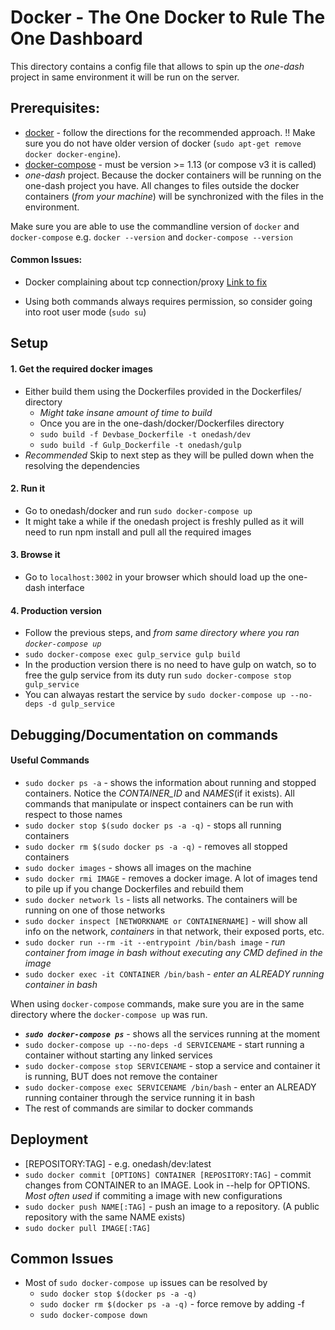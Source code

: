 # Docker - The One Docker to Rule The One Dashboard

This directory contains a config file that allows to spin up the _one-dash_ project in same environment it will be run on the server.

## Prerequisites:
- [docker](https://docs.docker.com/engine/installation/linux/ubuntu/) - follow the directions for the recommended approach. !! Make sure you do not have older version of docker (`sudo apt-get remove docker docker-engine`).
- [docker-compose](https://docs.docker.com/compose/install/) - must be version >= 1.13 (or compose v3 it is called)
- *one-dash* project. Because the docker containers will be running on the one-dash project you have. All changes to files outside the docker containers (*from your machine*) will be synchronized with the files in the environment.

Make sure you are able to use the commandline version of `docker` and `docker-compose`
e.g. `docker --version` and `docker-compose --version`

#### Common Issues:
- Docker complaining about tcp connection/proxy [Link to fix](https://docs.docker.com/engine/admin/systemd/#httphttps-proxy)

- Using both commands always requires permission, so consider going into root user mode (`sudo su`)

## Setup

#### 1. Get the required docker images
- Either build them using the Dockerfiles provided in the Dockerfiles/ directory
    - *Might take insane amount of time to build*
    - Once you are in the one-dash/docker/Dockerfiles directory
    - `sudo build -f Devbase_Dockerfile -t onedash/dev`
    - `sudo build -f Gulp_Dockerfile -t onedash/gulp`
- *Recommended* Skip to next step as they will be pulled down when the resolving the dependencies

#### 2. Run it
- Go to onedash/docker and run `sudo docker-compose up`
- It might take a while if the onedash project is freshly pulled as it will need to run npm install and pull all the required images

#### 3. Browse it
- Go to `localhost:3002` in your browser which should load up the one-dash interface

#### 4. Production version
- Follow the previous steps, and *from same directory where you ran `docker-compose up`*
- `sudo docker-compose exec gulp_service gulp build`
- In the production version there is no need to have gulp on watch, so to free the gulp service from its duty run `sudo docker-compose stop gulp_service`
- You can alwayas restart the service by `sudo docker-compose up --no-deps -d gulp_service`


## Debugging/Documentation on commands

#### Useful Commands
- `sudo docker ps -a`    - shows the information about running and stopped containers. Notice the *CONTAINER_ID* and *NAMES*(if it exists). All commands that manipulate or inspect containers can be run with respect to those names
- `sudo docker stop $(sudo docker ps -a -q)`     - stops all running containers
- `sudo docker rm $(sudo docker ps -a -q)`   - removes all stopped containers
- `sudo docker images`   - shows all images on the machine
- `sudo docker rmi IMAGE`    - removes a docker image. A lot of images tend to pile up if you change Dockerfiles and rebuild them
- `sudo docker network ls`   - lists all networks. The containers will be running on one of those networks
- `sudo docker inspect [NETWORKNAME or CONTAINERNAME]`   - will show all info on the network, _containers_ in that network, their exposed ports, etc.
- `sudo docker run --rm -it --entrypoint /bin/bash image`    - *run container from image in bash without executing any CMD defined in the image*
- `sudo docker exec -it CONTAINER /bin/bash`     - *enter an ALREADY running container in bash*

When using `docker-compose` commands, make sure you are in the same directory where the `docker-compose up` was run.

- **_`sudo docker-compose ps`_** - shows all the services running at the moment
- `sudo docker-compose up --no-deps -d SERVICENAME` - start running a container without starting any linked services
- `sudo docker-compose stop SERVICENAME` - stop a service and container it is running, BUT does not remove the container
- `sudo docker-compose exec SERVICENAME /bin/bash` - enter an ALREADY running container through the service running it in bash
- The rest of commands are similar to docker commands

## Deployment
- [REPOSITORY:TAG] - e.g. onedash/dev:latest
- `sudo docker commit [OPTIONS] CONTAINER [REPOSITORY:TAG]` - commit changes from CONTAINER to an IMAGE. Look in --help for OPTIONS. *Most often used* if commiting a image with new configurations
- `sudo docker push NAME[:TAG]` - push an image to a repository. (A public repository with the same NAME exists)
- `sudo docker pull IMAGE[:TAG]`

## Common Issues
- Most of `sudo docker-compose up` issues can be resolved by
    - `sudo docker stop $(docker ps -a -q)`
    - `sudo docker rm $(docker ps -a -q)`  - force remove by adding -f
    - `sudo docker-compose down`
